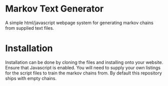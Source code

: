 # Markov Text Generator
A simple html/javascript webpage system for generating markov chains from supplied text files.

# Installation
Installation can be done by cloning the files and installing onto your website.  Ensure that Javascript is enabled.  You will need to supply your own listings for the script files to train the markov chains from.  By default this repository ships with empty chains.
